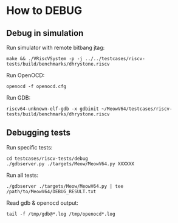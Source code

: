 # How to DEBUG

## Debug in simulation

Run simulator with remote bitbang jtag:

```shell
make && ./VRiscVSystem -p -j ../../testcases/riscv-tests/build/benchmarks/dhrystone.riscv
```

Run OpenOCD:

```shell
openocd -f openocd.cfg
```

Run GDB:

```shell
riscv64-unknown-elf-gdb -x gdbinit ~/MeowV64/testcases/riscv-tests/build/benchmarks/dhrystone.riscv
```

## Debugging tests

Run specific tests:

```shell
cd testcases/riscv-tests/debug
./gdbserver.py ./targets/Meow/MeowV64.py XXXXXX
```

Run all tests:

```
./gdbserver ./targets/Meow/MeowV64.py | tee /path/to/MeowV64/DEBUG_RESULT.txt
```

Read gdb & openocd output:

```shell
tail -f /tmp/gdb@*.log /tmp/openocd*.log
```